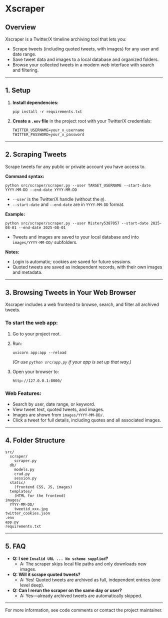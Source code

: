 

# Xscraper

## Overview

Xscraper is a Twitter/X timeline archiving tool that lets you:
- Scrape tweets (including quoted tweets, with images) for any user and date range.
- Save tweet data and images to a local database and organized folders.
- Browse your collected tweets in a modern web interface with search and filtering.

---

## 1. Setup

1. **Install dependencies:**
   ```
   pip install -r requirements.txt
   ```

2. **Create a `.env` file** in the project root with your Twitter/X credentials:
   ```
   TWITTER_USERNAME=your_x_username
   TWITTER_PASSWORD=your_x_password
   ```

---

## 2. Scraping Tweets

Scrape tweets for any public or private account you have access to.

**Command syntax:**
```
python src/scraper/scraper.py --user TARGET_USERNAME --start-date YYYY-MM-DD --end-date YYYY-MM-DD
```
- `--user` is the Twitter/X handle (without the `@`).
- `--start-date` and `--end-date` are in `YYYY-MM-DD` format.

**Example:**
```
python src/scraper/scraper.py --user Mistery5387057 --start-date 2025-08-01 --end-date 2025-08-01
```

- Tweets and images are saved to your local database and into `images/YYYY-MM-DD/` subfolders.

**Notes:**
- Login is automatic; cookies are saved for future sessions.
- Quoted tweets are saved as independent records, with their own images and metadata.

---

## 3. Browsing Tweets in Your Web Browser

Xscraper includes a web frontend to browse, search, and filter all archived tweets.

### **To start the web app:**
1. Go to your project root.
2. Run:
   ```
   uvicorn app:app --reload
   ```
   *(Or use `python src/app.py` if your app is set up that way.)*

3. Open your browser to:
   ```
   http://127.0.0.1:8000/
   ```

### **Web Features:**
- Search by user, date range, or keyword.
- View tweet text, quoted tweets, and images.
- Images are shown from `images/YYYY-MM-DD/`.
- Click a tweet for full details, including quotes and all associated images.

---

## 4. Folder Structure

```
src/
  scraper/
    scraper.py
  db/
    models.py
    crud.py
    session.py
  static/
    (frontend CSS, JS, images)
  templates/
    (HTML for the frontend)
images/
  YYYY-MM-DD/
    tweetid_xxx.jpg
twitter_cookies.json
.env
app.py
requirements.txt
```

---

## 5. FAQ

- **Q: I see `Invalid URL ... No scheme supplied`?**
  - A: The scraper skips local file paths and only downloads new images.
- **Q: Will it scrape quoted tweets?**
  - A: Yes! Quoted tweets are archived as full, independent entries (one level deep).
- **Q: Can I rerun the scraper on the same day or user?**
  - A: Yes—already archived tweets are automatically skipped.

---

For more information, see code comments or contact the project maintainer.